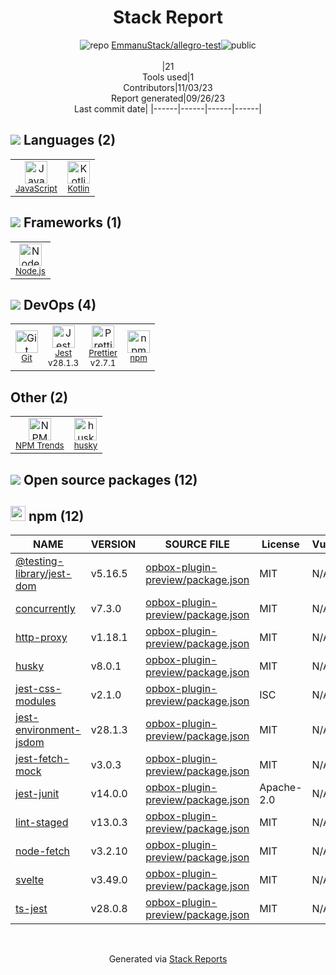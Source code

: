 <!--
--- Readme.md Snippet without images Start ---
## Tech Stack
EmmanuStack/allegro-test is built on the following main stack:
- [Jest](http://facebook.github.io/jest/) – Javascript Testing Framework
- [Node.js](http://nodejs.org/) – Frameworks (Full Stack)
- [JavaScript](https://developer.mozilla.org/en-US/docs/Web/JavaScript) – Languages
- [Kotlin](https://kotlinlang.org/) – Languages
- [Prettier](https://prettier.io/) – Code Review

Full tech stack [here](/tech.md)
--- Readme.md Snippet without images End ---

--- Readme.md Snippet with images Start ---
## Tech Stack
EmmanuStack/allegro-test is built on the following main stack:
- <img width='25' height='25' src='https://img.stackshare.io/service/830/jest.png' alt='Jest'/> [Jest](http://facebook.github.io/jest/) – Javascript Testing Framework
- <img width='25' height='25' src='https://img.stackshare.io/service/1011/n1JRsFeB_400x400.png' alt='Node.js'/> [Node.js](http://nodejs.org/) – Frameworks (Full Stack)
- <img width='25' height='25' src='https://img.stackshare.io/service/1209/javascript.jpeg' alt='JavaScript'/> [JavaScript](https://developer.mozilla.org/en-US/docs/Web/JavaScript) – Languages
- <img width='25' height='25' src='https://img.stackshare.io/service/3750/pCfEzr6L.png' alt='Kotlin'/> [Kotlin](https://kotlinlang.org/) – Languages
- <img width='25' height='25' src='https://img.stackshare.io/service/7035/default_66f265943abed56bcdbfca1c866a4261b1fbb063.jpg' alt='Prettier'/> [Prettier](https://prettier.io/) – Code Review

Full tech stack [here](/tech.md)
--- Readme.md Snippet with images End ---
-->
<div align="center">

# Stack Report
![](https://img.stackshare.io/repo.svg "repo") [EmmanuStack/allegro-test](https://github.com/EmmanuStack/allegro-test)![](https://img.stackshare.io/public_badge.svg "public")
<br/><br/>
|21<br/>Tools used|1<br/>Contributors|11/03/23 <br/>Report generated|09/26/23<br/>Last commit date|
|------|------|------|------|
</div>

## <img src='https://img.stackshare.io/languages.svg'/> Languages (2)
<table><tr>
  <td align='center'>
  <img width='36' height='36' src='https://img.stackshare.io/service/1209/javascript.jpeg' alt='JavaScript'>
  <br>
  <sub><a href="https://developer.mozilla.org/en-US/docs/Web/JavaScript">JavaScript</a></sub>
  <br>
  <sub></sub>
</td>

<td align='center'>
  <img width='36' height='36' src='https://img.stackshare.io/service/3750/pCfEzr6L.png' alt='Kotlin'>
  <br>
  <sub><a href="https://kotlinlang.org/">Kotlin</a></sub>
  <br>
  <sub></sub>
</td>

</tr>
</table>

## <img src='https://img.stackshare.io/frameworks.svg'/> Frameworks (1)
<table><tr>
  <td align='center'>
  <img width='36' height='36' src='https://img.stackshare.io/service/1011/n1JRsFeB_400x400.png' alt='Node.js'>
  <br>
  <sub><a href="http://nodejs.org/">Node.js</a></sub>
  <br>
  <sub></sub>
</td>

</tr>
</table>

## <img src='https://img.stackshare.io/devops.svg'/> DevOps (4)
<table><tr>
  <td align='center'>
  <img width='36' height='36' src='https://img.stackshare.io/service/1046/git.png' alt='Git'>
  <br>
  <sub><a href="http://git-scm.com/">Git</a></sub>
  <br>
  <sub></sub>
</td>

<td align='center'>
  <img width='36' height='36' src='https://img.stackshare.io/service/830/jest.png' alt='Jest'>
  <br>
  <sub><a href="http://facebook.github.io/jest/">Jest</a></sub>
  <br>
  <sub>v28.1.3</sub>
</td>

<td align='center'>
  <img width='36' height='36' src='https://img.stackshare.io/service/7035/default_66f265943abed56bcdbfca1c866a4261b1fbb063.jpg' alt='Prettier'>
  <br>
  <sub><a href="https://prettier.io/">Prettier</a></sub>
  <br>
  <sub>v2.7.1</sub>
</td>

<td align='center'>
  <img width='36' height='36' src='https://img.stackshare.io/service/1120/lejvzrnlpb308aftn31u.png' alt='npm'>
  <br>
  <sub><a href="https://www.npmjs.com/">npm</a></sub>
  <br>
  <sub></sub>
</td>

</tr>
</table>

## Other (2)
<table><tr>
  <td align='center'>
  <img width='36' height='36' src='https://img.stackshare.io/service/12294/empty-logo-square.png' alt='NPM Trends'>
  <br>
  <sub><a href="https://www.npmtrends.com/">NPM Trends</a></sub>
  <br>
  <sub></sub>
</td>

<td align='center'>
  <img width='36' height='36' src='https://img.stackshare.io/service/9527/5502029.jpeg' alt='husky'>
  <br>
  <sub><a href="https://github.com/typicode/husky">husky</a></sub>
  <br>
  <sub></sub>
</td>

</tr>
</table>


## <img src='https://img.stackshare.io/group.svg' /> Open source packages (12)</h2>

## <img width='24' height='24' src='https://img.stackshare.io/service/1120/lejvzrnlpb308aftn31u.png'/> npm (12)

|NAME|VERSION|SOURCE FILE|License|Vulnerabilities|
|------|------|------|------|------|
|[@testing-library/jest-dom](https://github.com/testing-library/jest-dom)|v5.16.5|[opbox-plugin-preview/package.json](https://github.com/EmmanuStack/allegro-test/blob/main/opbox-plugin-preview/package.json)|MIT|N/A|
|[concurrently](https://github.com/kimmobrunfeldt/concurrently)|v7.3.0|[opbox-plugin-preview/package.json](https://github.com/EmmanuStack/allegro-test/blob/main/opbox-plugin-preview/package.json)|MIT|N/A|
|[http-proxy](https://github.com/http-party/node-http-proxy)|v1.18.1|[opbox-plugin-preview/package.json](https://github.com/EmmanuStack/allegro-test/blob/main/opbox-plugin-preview/package.json)|MIT|N/A|
|[husky](https://github.com/typicode/husky)|v8.0.1|[opbox-plugin-preview/package.json](https://github.com/EmmanuStack/allegro-test/blob/main/opbox-plugin-preview/package.json)|MIT|N/A|
|[jest-css-modules](https://github.com/justinsisley/Jest-CSS-Modules)|v2.1.0|[opbox-plugin-preview/package.json](https://github.com/EmmanuStack/allegro-test/blob/main/opbox-plugin-preview/package.json)|ISC|N/A|
|[jest-environment-jsdom](https://github.com/facebook/jest)|v28.1.3|[opbox-plugin-preview/package.json](https://github.com/EmmanuStack/allegro-test/blob/main/opbox-plugin-preview/package.json)|MIT|N/A|
|[jest-fetch-mock](https://github.com/jefflau/jest-fetch-mock)|v3.0.3|[opbox-plugin-preview/package.json](https://github.com/EmmanuStack/allegro-test/blob/main/opbox-plugin-preview/package.json)|MIT|N/A|
|[jest-junit](https://github.com/jest-community/jest-junit)|v14.0.0|[opbox-plugin-preview/package.json](https://github.com/EmmanuStack/allegro-test/blob/main/opbox-plugin-preview/package.json)|Apache-2.0|N/A|
|[lint-staged](https://github.com/okonet/lint-staged)|v13.0.3|[opbox-plugin-preview/package.json](https://github.com/EmmanuStack/allegro-test/blob/main/opbox-plugin-preview/package.json)|MIT|N/A|
|[node-fetch](https://github.com/bitinn/node-fetch)|v3.2.10|[opbox-plugin-preview/package.json](https://github.com/EmmanuStack/allegro-test/blob/main/opbox-plugin-preview/package.json)|MIT|N/A|
|[svelte](https://github.com/sveltejs/svelte)|v3.49.0|[opbox-plugin-preview/package.json](https://github.com/EmmanuStack/allegro-test/blob/main/opbox-plugin-preview/package.json)|MIT|N/A|
|[ts-jest](https://kulshekhar.github.io/ts-jest)|v28.0.8|[opbox-plugin-preview/package.json](https://github.com/EmmanuStack/allegro-test/blob/main/opbox-plugin-preview/package.json)|MIT|N/A|

<br/>
<div align='center'>

Generated via [Stack Reports](https://stackshare.io/stack-report)
